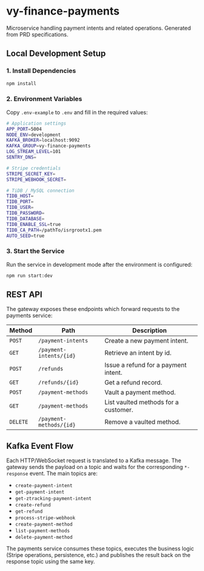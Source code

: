 # vy-finance-payments

Microservice handling payment intents and related operations. Generated from PRD specifications.

## Local Development Setup

### 1. Install Dependencies

```bash
npm install
```

### 2. Environment Variables

Copy `.env-example` to `.env` and fill in the required values:

```bash
# Application settings
APP_PORT=5004
NODE_ENV=development
KAFKA_BROKER=localhost:9092
KAFKA_GROUP=vy-finance-payments
LOG_STREAM_LEVEL=101
SENTRY_DNS=

# Stripe credentials
STRIPE_SECRET_KEY=
STRIPE_WEBHOOK_SECRET=

# TiDB / MySQL connection
TIDB_HOST=
TIDB_PORT=
TIDB_USER=
TIDB_PASSWORD=
TIDB_DATABASE=
TIDB_ENABLE_SSL=true
TIDB_CA_PATH=/pathTo/isrgrootx1.pem
AUTO_SEED=true
```

### 3. Start the Service

Run the service in development mode after the environment is configured:

```bash
npm run start:dev
```

## REST API

The gateway exposes these endpoints which forward requests to the payments
service:

| Method | Path | Description |
| ------ | ---- | ----------- |
| `POST` | `/payment-intents` | Create a new payment intent. |
| `GET` | `/payment-intents/{id}` | Retrieve an intent by id. |
| `POST` | `/refunds` | Issue a refund for a payment intent. |
| `GET` | `/refunds/{id}` | Get a refund record. |
| `POST` | `/payment-methods` | Vault a payment method. |
| `GET` | `/payment-methods` | List vaulted methods for a customer. |
| `DELETE` | `/payment-methods/{id}` | Remove a vaulted method. |

## Kafka Event Flow

Each HTTP/WebSocket request is translated to a Kafka message. The gateway sends
the payload on a topic and waits for the corresponding `*-response` event. The
main topics are:

- `create-payment-intent`
- `get-payment-intent`
- `get-ztracking-payment-intent`
- `create-refund`
- `get-refund`
- `process-stripe-webhook`
- `create-payment-method`
- `list-payment-methods`
- `delete-payment-method`

The payments service consumes these topics, executes the business logic (Stripe
operations, persistence, etc.) and publishes the result back on the response
topic using the same key.
